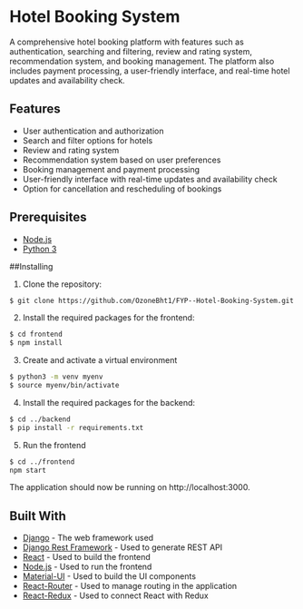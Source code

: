 # Hotel Booking System
A comprehensive hotel booking platform with features such as authentication, searching and filtering, review and rating system, recommendation system, and booking management. The platform also includes payment processing, a user-friendly interface, and real-time hotel updates and availability check.

## Features
- User authentication and authorization
- Search and filter options for hotels
- Review and rating system
- Recommendation system based on user preferences
- Booking management and payment processing
- User-friendly interface with real-time updates and availability check
- Option for cancellation and rescheduling of bookings

## Prerequisites 
- [Node.js](https://nodejs.org/) 
- [Python 3](https://www.python.org/downloads/)


##Installing

1. Clone the repository:

```bash
$ git clone https://github.com/OzoneBht1/FYP--Hotel-Booking-System.git
```

2. Install the required packages for the frontend:

```bash
$ cd frontend
$ npm install
```

3. Create and activate a virtual environment

```bash
$ python3 -m venv myenv
$ source myenv/bin/activate
```

4. Install the required packages for the backend:

```bash
$ cd ../backend
$ pip install -r requirements.txt
```

5. Run the frontend

```bash
$ cd ../frontend
npm start
```
The application should now be running on http://localhost:3000.

## Built With

* [Django](https://www.djangoproject.com/) - The web framework used
* [Django Rest Framework](https://www.django-rest-framework.org/) - Used to generate REST API
* [React](https://reactjs.org/) - Used to build the frontend
* [Node.js](https://nodejs.org/) - Used to run the frontend
* [Material-UI](https://material-ui.com/) - Used to build the UI components
* [React-Router](https://reactrouter.com/) - Used to manage routing in the application
* [React-Redux](https://react-redux.js.org/) - Used to connect React with Redux
  